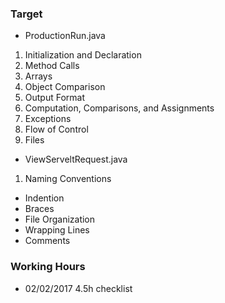 ### Target 
* ProductionRun.java
 1. Initialization and Declaration
 2. Method Calls
 3. Arrays
 4. Object Comparison
 5. Output Format
 6. Computation, Comparisons, and Assignments
 7. Exceptions
 8. Flow of Control
 9. Files
* ViewServeltRequest.java
 1. Naming Conventions
 * Indention
 * Braces
 * File Organization
 * Wrapping Lines
 * Comments

### Working Hours
* 02/02/2017 4.5h checklist